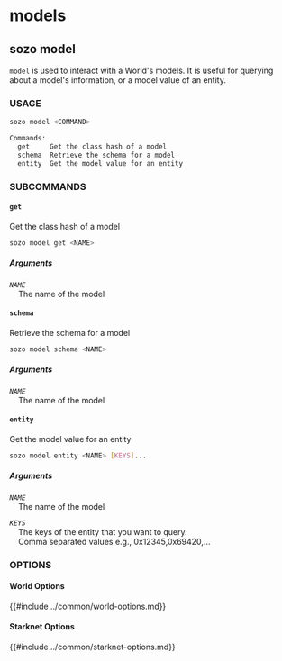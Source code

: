 # models

## sozo model

`model` is used to interact with a World's models. It is useful for querying about a model's information, or a model value of an entity.

### USAGE

```sh
sozo model <COMMAND>

Commands:
  get     Get the class hash of a model
  schema  Retrieve the schema for a model
  entity  Get the model value for an entity
```

### SUBCOMMANDS

#### `get`

Get the class hash of a model

```sh
sozo model get <NAME>
```

##### Arguments

_`NAME`_  
&nbsp;&nbsp;&nbsp;&nbsp;The name of the model

#### `schema`

Retrieve the schema for a model

```sh
sozo model schema <NAME>
```

##### Arguments

_`NAME`_  
&nbsp;&nbsp;&nbsp;&nbsp;The name of the model

#### `entity`

Get the model value for an entity

```sh
sozo model entity <NAME> [KEYS]...
```

##### Arguments

_`NAME`_  
 &nbsp;&nbsp;&nbsp;&nbsp;The name of the model

_`KEYS`_  
 &nbsp;&nbsp;&nbsp;&nbsp;The keys of the entity that you want to query.  
 &nbsp;&nbsp;&nbsp;&nbsp;Comma separated values e.g., 0x12345,0x69420,...

### OPTIONS

#### World Options

{{#include ../common/world-options.md}}

#### Starknet Options

{{#include ../common/starknet-options.md}}
